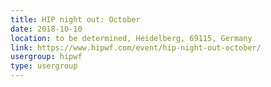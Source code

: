 ```yaml
---
title: HIP night out: October
date: 2018-10-10
location: to be determined, Heidelberg, 69115, Germany
link: https://www.hipwf.com/event/hip-night-out-october/
usergroup: hipwf
type: usergroup
---
```


